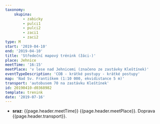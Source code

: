 ```yaml
---
taxonomy:
    skupina:
        - zabicky
        - pulci1
        - pulci2
        - zaci1
        - zaci2
type: M
start: '2019-04-10'
end: '2019-04-10'
title: 'Středeční mapový trénink (žáci-)'
place: Jehnice
meetTime: '16:15'
meetPlace: 'v lese nad Jehnicemi (značeno ze zastávky Kleštínek)'
eventTypeDescription: 'COB - krátké postupy - krátké postupy'
map: 'Nad Sv. Františkem (1:10 000, ekvidistance 5 m)'
transport: 'autobusem 70 na zastávku Kleštínek'
id: 20190410-d0368982
template: trenink
date: '2019-07-16'
---
```

* **sraz**: {{page.header.meetTime}} {{page.header.meetPlace}}. Doprava {{page.header.transport}}.
